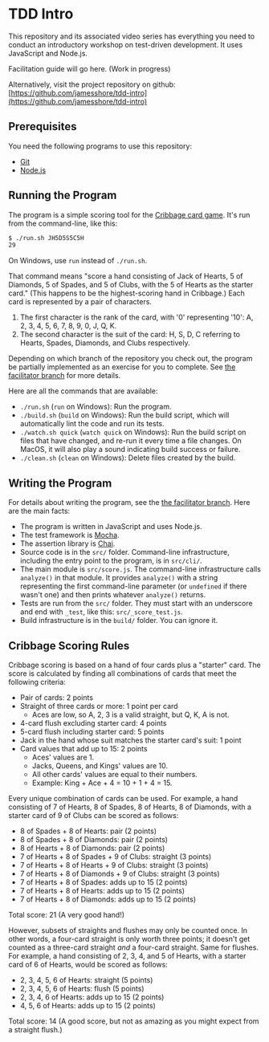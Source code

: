 # TDD Intro

This repository and its associated video series has everything you need to conduct an introductory workshop on test-driven development. It uses JavaScript and Node.js.

Facilitation guide will go here. (Work in progress)

Alternatively, visit the project repository on github: [https://github.com/jamesshore/tdd-intro](https://github.com/jamesshore/tdd-intro)


## Prerequisites

You need the following programs to use this repository:

* [Git](https://git-scm.com/)
* [Node.js](https://nodejs.org/en/)


## Running the Program

The program is a simple scoring tool for the [Cribbage card game](http://www.cribbage.org/NewSite/rules/rule1.asp). It's run from the command-line, like this:

```sh
$ ./run.sh JH5D5S5C5H
29
```

On Windows, use `run` instead of `./run.sh`.

That command means "score a hand consisting of Jack of Hearts, 5 of Diamonds, 5 of Spades, and 5 of Clubs, with the 5 of Hearts as the starter card." (This happens to be the highest-scoring hand in Cribbage.) Each card is represented by a pair of characters.

1. The first character is the rank of the card, with '0' representing '10': A, 2, 3, 4, 5, 6, 7, 8, 9, 0, J, Q, K.
2. The second character is the suit of the card: H, S, D, C referring to Hearts, Spades, Diamonds, and Clubs respectively.

Depending on which branch of the repository you check out, the program be partially implemented as an exercise for you to complete. See [the facilitator branch](https://github.com/jamesshore/tdd-intro) for more details.

Here are all the commands that are available:

* `./run.sh` (`run` on Windows): Run the program.
* `./build.sh` (`build` on Windows): Run the build script, which will automatically lint the code and run its tests.
* `./watch.sh quick` (`watch quick` on Windows): Run the build script on files that have changed, and re-run it every time a file changes. On MacOS, it will also play a sound indicating build success or failure.
* `./clean.sh` (`clean` on Windows): Delete files created by the build.


## Writing the Program

For details about writing the program, see the [the facilitator branch](https://github.com/jamesshore/tdd-intro). Here are the main facts:

* The program is written in JavaScript and uses Node.js.
* The test framework is [Mocha](https://mochajs.org/).
* The assertion library is [Chai](https://www.chaijs.com/).
* Source code is in the `src/` folder. Command-line infrastructure, including the entry point to the program, is in `src/cli/`.
* The main module is `src/score.js`. The command-line infrastructure calls `analyze()` in that module. It provides `analyze()` with a string representing the first command-line parameter (or `undefined` if there wasn't one) and then prints whatever `analyze()` returns.
* Tests are run from the `src/` folder. They must start with an underscore and end with `_test`, like this: `src/_score_test.js`.
* Build infrastructure is in the `build/` folder. You can ignore it.


## Cribbage Scoring Rules

Cribbage scoring is based on a hand of four cards plus a "starter" card. The score is calculated by finding all combinations of cards that meet the following criteria:

* Pair of cards: 2 points
* Straight of three cards or more: 1 point per card
	* Aces are low, so A, 2, 3 is a valid straight, but Q, K, A is not.
* 4-card flush excluding starter card: 4 points
* 5-card flush including starter card: 5 points
* Jack in the hand whose suit matches the starter card's suit: 1 point
* Card values that add up to 15: 2 points
	* Aces' values are 1.
	* Jacks, Queens, and Kings' values are 10.
	* All other cards' values are equal to their numbers.
	* Example: King + Ace + 4 = 10 + 1 + 4 = 15.

Every unique combination of cards can be used. For example, a hand consisting of 7 of Hearts, 8 of Spades, 8 of Hearts, 8 of Diamonds, with a starter card of 9 of Clubs can be scored as follows:

* 8 of Spades + 8 of Hearts: pair (2 points)
* 8 of Spades + 8 of Diamonds: pair (2 points)
* 8 of Hearts + 8 of Diamonds: pair (2 points)
* 7 of Hearts + 8 of Spades + 9 of Clubs: straight (3 points)
* 7 of Hearts + 8 of Hearts + 9 of Clubs: straight (3 points)
* 7 of Hearts + 8 of Diamonds + 9 of Clubs: straight (3 points)
* 7 of Hearts + 8 of Spades: adds up to 15 (2 points)
* 7 of Hearts + 8 of Hearts: adds up to 15 (2 points)
* 7 of Hearts + 8 of Diamonds: adds up to 15 (2 points)

Total score: 21 (A very good hand!)

However, subsets of straights and flushes may only be counted once. In other words, a four-card straight is only worth three points; it doesn't get counted as a three-card straight *and* a four-card straight. Same for flushes. For example, a hand consisting of 2, 3, 4, and 5 of Hearts, with a starter card of 6 of Hearts, would be scored as follows:

* 2, 3, 4, 5, 6 of Hearts: straight (5 points)
* 2, 3, 4, 5, 6 of Hearts: flush (5 points)
* 2, 3, 4, 6 of Hearts: adds up to 15 (2 points)
* 4, 5, 6 of Hearts: adds up to 15 (2 points)

Total score: 14 (A good score, but not as amazing as you might expect from a straight flush.)
